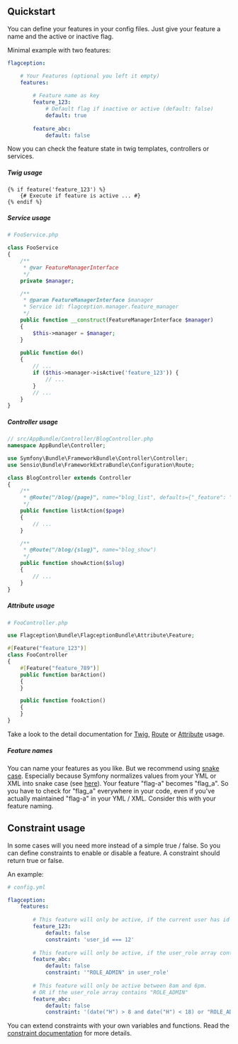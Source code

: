 Quickstart
-------------------------
You can define your features in your config files. Just give your feature a name and the active or inactive flag.

Minimal example with two features:

```yml
flagception:

    # Your Features (optional you left it empty)
    features:
    
        # Feature name as key
        feature_123:
            # Default flag if inactive or active (default: false)
            default: true
            
        feature_abc:
            default: false
```

Now you can check the feature state in twig templates, controllers or services.

##### Twig usage
```twig
{% if feature('feature_123') %}
    {# Execute if feature is active ... #}
{% endif %}
```

##### Service usage
```php
# FooService.php

class FooService
{
    /**
     * @var FeatureManagerInterface
     */
    private $manager;

    /**
     * @param FeatureManagerInterface $manager
     * Service id: flagception.manager.feature_manager
     */
    public function __construct(FeatureManagerInterface $manager)
    {
        $this->manager = $manager;
    }
    
    public function do()
    {
        // ...
        if ($this->manager->isActive('feature_123')) {
            // ...
        }
        // ...
    }
}
```

##### Controller usage
```php
// src/AppBundle/Controller/BlogController.php
namespace AppBundle\Controller;

use Symfony\Bundle\FrameworkBundle\Controller\Controller;
use Sensio\Bundle\FrameworkExtraBundle\Configuration\Route;

class BlogController extends Controller
{
    /**
     * @Route("/blog/{page}", name="blog_list", defaults={"_feature": "feature_123"})
     */
    public function listAction($page)
    {
        // ...
    }

    /**
     * @Route("/blog/{slug}", name="blog_show")
     */
    public function showAction($slug)
    {
        // ...
    }
}
```

##### Attribute usage
```php
# FooController.php

use Flagception\Bundle\FlagceptionBundle\Attribute\Feature;

#[Feature("feature_123")]
class FooController
{
    #[Feature("feature_789")]
    public function barAction()
    {
    }

    public function fooAction()
    {
    }
}
```

Take a look to the detail documentation for [Twig](twig.md), [Route](route.md) or [Attribute](attribute.md) usage.

##### Feature names
You can name your features as you like. But we recommend using [snake case](https://en.wikipedia.org/wiki/Snake_case).
Especially because Symfony normalizes values from your YML or XML into snake case (see [here](http://symfony.com/doc/current/components/config/definition.html#normalization)).
Your feature "flag-a" becomes "flag_a". So you have to check for "flag_a" everywhere in your code, even if you've 
actually maintained "flag-a" in your YML / XML. Consider this with your feature naming.

Constraint usage
-------------------------
In some cases will you need more instead of a simple true / false. So you can define constraints to enable or disable a feature.
A constraint should return true or false.

An example:

```yml
# config.yml

flagception:
    features:      
    
        # This feature will only be active, if the current user has id 12
        feature_123:
            default: false
            constraint: 'user_id === 12'     
            
        # This feature will only be active, if the user_role array contains "ROLE_ADMIN"
        feature_abc:
            default: false
            constraint: '"ROLE_ADMIN" in user_role'   
                    
        # This feature will only be active between 8am and 6pm.
        # OR if the user_role array contains "ROLE_ADMIN"
        feature_abc:
            default: false
            constraint: '(date("H") > 8 and date("H") < 18) or "ROLE_ADMIN" in user_role'
```

You can extend constraints with your own variables and functions. Read the [constraint documentation](constraint.md) for more details.
